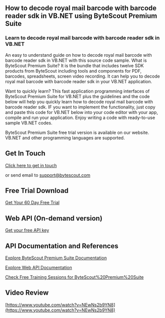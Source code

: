 ## How to decode royal mail barcode with barcode reader sdk in VB.NET using ByteScout Premium Suite

### Learn to decode royal mail barcode with barcode reader sdk in VB.NET

An easy to understand guide on how to decode royal mail barcode with barcode reader sdk in VB.NET with this source code sample. What is ByteScout Premium Suite? It is the bundle that includes twelve SDK products from ByteScout including tools and components for PDF, barcodes, spreadsheets, screen video recording. It can help you to decode royal mail barcode with barcode reader sdk in your VB.NET application.

Want to quickly learn? This fast application programming interfaces of ByteScout Premium Suite for VB.NET plus the guidelines and the code below will help you quickly learn how to decode royal mail barcode with barcode reader sdk. IF you want to implement the functionality, just copy and paste this code for VB.NET below into your code editor with your app, compile and run your application. Enjoy writing a code with ready-to-use sample VB.NET codes.

ByteScout Premium Suite free trial version is available on our website. VB.NET and other programming languages are supported.

## Get In Touch

[Click here to get in touch](https://bytescout.zendesk.com/hc/en-us/requests/new?subject=ByteScout%20Premium%20Suite%20Question)

or send email to [support@bytescout.com](mailto:support@bytescout.com?subject=ByteScout%20Premium%20Suite%20Question) 

## Free Trial Download

[Get Your 60 Day Free Trial](https://bytescout.com/download/web-installer?utm_source=github-readme)

## Web API (On-demand version)

[Get your free API key](https://pdf.co/documentation/api?utm_source=github-readme)

## API Documentation and References

[Explore ByteScout Premium Suite Documentation](https://bytescout.com/documentation/index.html?utm_source=github-readme)

[Explore Web API Documentation](https://pdf.co/documentation/api?utm_source=github-readme)

[Check Free Training Sessions for ByteScout%20Premium%20Suite](https://academy.bytescout.com/)

## Video Review

[https://www.youtube.com/watch?v=NEwNs2b9YN8](https://www.youtube.com/watch?v=NEwNs2b9YN8)